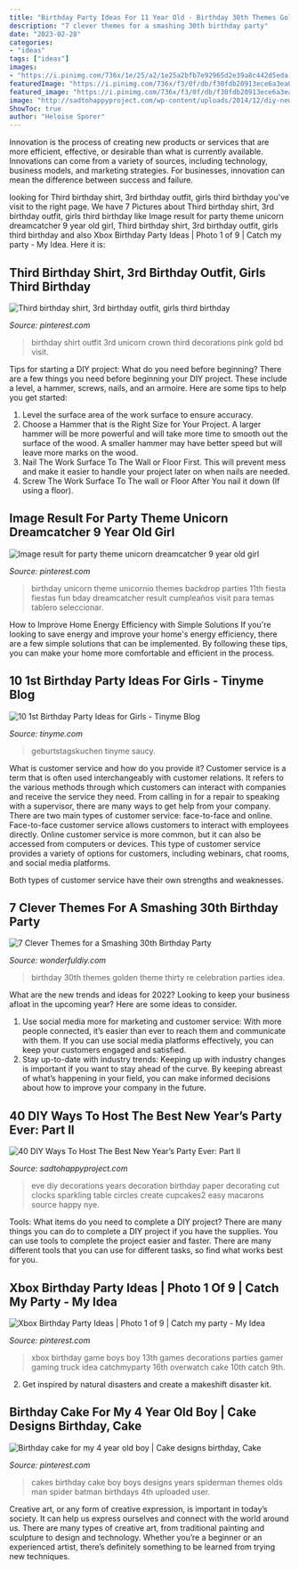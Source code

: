 ```yaml
---
title: "Birthday Party Ideas For 11 Year Old - Birthday 30th Themes Golden Theme Thirty Re Celebration Parties Idea"
description: "7 clever themes for a smashing 30th birthday party"
date: "2023-02-28"
categories:
- "ideas"
tags: ["ideas"]
images:
- "https://i.pinimg.com/736x/1e/25/a2/1e25a2bfb7e92965d2e39a8c442d5eda--spider-man-cakes--year-old-boy.jpg"
featuredImage: "https://i.pinimg.com/736x/f3/0f/db/f30fdb20913ece6a3ea03c987a01c948.jpg"
featured_image: "https://i.pinimg.com/736x/f3/0f/db/f30fdb20913ece6a3ea03c987a01c948.jpg"
image: "http://sadtohappyproject.com/wp-content/uploads/2014/12/diy-new-year-party-decorations-birthday-party-decorations-ideas212.jpg"
ShowToc: true
author: "Heloise Sporer"
---
```



Innovation is the process of creating new products or services that are more efficient, effective, or desirable than what is currently available. Innovations can come from a variety of sources, including technology, business models, and marketing strategies. For businesses, innovation can mean the difference between success and failure.

	

		
looking for Third birthday shirt, 3rd birthday outfit, girls third birthday you've visit to the right page. We have 7 Pictures about Third birthday shirt, 3rd birthday outfit, girls third birthday like Image result for party theme unicorn dreamcatcher 9 year old girl, Third birthday shirt, 3rd birthday outfit, girls third birthday and also Xbox Birthday Party Ideas | Photo 1 of 9 | Catch my party - My Idea. Here it is:
		
    
## Third Birthday Shirt, 3rd Birthday Outfit, Girls Third Birthday

<img loading=lazy src="https://i.pinimg.com/736x/bd/f3/28/bdf32879eb344f035d9b62beb067560c.jpg" onerror="this.onerror=null;this.src='https://tse1.mm.bing.net/th?id=OIP.L6sx4LBa376aYhsdr1cZZwHaJ4&amp;pid=15.1';" alt="Third birthday shirt, 3rd birthday outfit, girls third birthday">

_Source: pinterest.com_

>birthday shirt outfit 3rd unicorn crown third decorations pink gold bd visit. 

	

Tips for starting a DIY project: What do you need before beginning?
There are a few things you need before beginning your DIY project. These include a level, a hammer, screws, nails, and an armoire. Here are some tips to help you get started:
1. Level the surface area of the work surface to ensure accuracy.
2. Choose a Hammer that is the Right Size for Your Project. A larger hammer will be more powerful and will take more time to smooth out the surface of the wood. A smaller hammer may have better speed but will leave more marks on the wood.
3. Nail The Work Surface To The Wall or Floor First. This will prevent mess and make it easier to handle your project later on when nails are needed.
4. Screw The Work Surface To The wall or Floor After You nail it down (If using a floor).

    
## Image Result For Party Theme Unicorn Dreamcatcher 9 Year Old Girl

<img loading=lazy src="https://i.pinimg.com/736x/f3/0f/db/f30fdb20913ece6a3ea03c987a01c948.jpg" onerror="this.onerror=null;this.src='https://tse4.mm.bing.net/th?id=OIP.ZbQXlG96fU1WFmGX4giH5QHaLG&amp;pid=15.1';" alt="Image result for party theme unicorn dreamcatcher 9 year old girl">

_Source: pinterest.com_

>birthday unicorn theme unicornio themes backdrop parties 11th fiesta fiestas fun bday dreamcatcher result cumpleaños visit para temas tablero seleccionar. 

	

How to Improve Home Energy Efficiency with Simple Solutions
If you're looking to save energy and improve your home's energy efficiency, there are a few simple solutions that can be implemented. By following these tips, you can make your home more comfortable and efficient in the process.

    
## 10 1st Birthday Party Ideas For Girls - Tinyme Blog

<img loading=lazy src="https://www.tinyme.com/blog/wp-content/uploads/10-first-birthday-party-ideas-for-girls/10-First-Birthday-Party-Ideas-for-Girls-1.jpg" onerror="this.onerror=null;this.src='https://tse4.mm.bing.net/th?id=OIP.hMO3h5LCsxsq32oOpHAVCwHaLG&amp;pid=15.1';" alt="10 1st Birthday Party Ideas for Girls - Tinyme Blog">

_Source: tinyme.com_

>geburtstagskuchen tinyme saucy. 

	

What is customer service and how do you provide it?
Customer service is a term that is often used interchangeably with customer relations. It refers to the various methods through which customers can interact with companies and receive the service they need. From calling in for a repair to speaking with a supervisor, there are many ways to get help from your company.
There are two main types of customer service: face-to-face and online. Face-to-face customer service allows customers to interact with employees directly. Online customer service is more common, but it can also be accessed from computers or devices. This type of customer service provides a variety of options for customers, including webinars, chat rooms, and social media platforms.

Both types of customer service have their own strengths and weaknesses.

    
## 7 Clever Themes For A Smashing 30th Birthday Party

<img loading=lazy src="http://cdn.wonderfuldiy.com/wp-content/uploads/2015/12/Youre-Golden.jpg" onerror="this.onerror=null;this.src='https://tse3.mm.bing.net/th?id=OIP.dA-EKfvFo0TPf-oMPo2J9gHaJ4&amp;pid=15.1';" alt="7 Clever Themes for a Smashing 30th Birthday Party">

_Source: wonderfuldiy.com_

>birthday 30th themes golden theme thirty re celebration parties idea. 

	

What are the new trends and ideas for 2022?
Looking to keep your business afloat in the upcoming year? Here are some ideas to consider. 
1. Use social media more for marketing and customer service: With more people connected, it’s easier than ever to reach them and communicate with them. If you can use social media platforms effectively, you can keep your customers engaged and satisfied. 
2. Stay up-to-date with industry trends: Keeping up with industry changes is important if you want to stay ahead of the curve. By keeping abreast of what’s happening in your field, you can make informed decisions about how to improve your company in the future. 

    
## 40 DIY Ways To Host The Best New Year’s Party Ever: Part II

<img loading=lazy src="http://sadtohappyproject.com/wp-content/uploads/2014/12/diy-new-year-party-decorations-birthday-party-decorations-ideas212.jpg" onerror="this.onerror=null;this.src='https://tse1.mm.bing.net/th?id=OIP.-hgHZix-Z9FKG_mmxfobUQHaKg&amp;pid=15.1';" alt="40 DIY Ways To Host The Best New Year’s Party Ever: Part II">

_Source: sadtohappyproject.com_

>eve diy decorations years decoration birthday paper decorating cut clocks sparkling table circles create cupcakes2 easy macarons source happy nye. 

	

Tools: What items do you need to complete a DIY project?
There are many things you can do to complete a DIY project if you have the supplies. You can use tools to complete the project easier and faster. There are many different tools that you can use for different tasks, so find what works best for you.

    
## Xbox Birthday Party Ideas | Photo 1 Of 9 | Catch My Party - My Idea

<img loading=lazy src="https://i.pinimg.com/736x/34/3d/0c/343d0cddc7fb41329aa74a8c1b2b84b6.jpg" onerror="this.onerror=null;this.src='https://tse3.mm.bing.net/th?id=OIP.sP9p88XzjI5bDDXmXy0BGgHaJ3&amp;pid=15.1';" alt="Xbox Birthday Party Ideas | Photo 1 of 9 | Catch my party - My Idea">

_Source: pinterest.com_

>xbox birthday game boys boy 13th games decorations parties gamer gaming truck idea catchmyparty 16th overwatch cake 10th catch 9th. 

	

2. Get inspired by natural disasters and create a makeshift disaster kit.

    
## Birthday Cake For My 4 Year Old Boy | Cake Designs Birthday, Cake

<img loading=lazy src="https://i.pinimg.com/736x/1e/25/a2/1e25a2bfb7e92965d2e39a8c442d5eda--spider-man-cakes--year-old-boy.jpg" onerror="this.onerror=null;this.src='https://tse4.mm.bing.net/th?id=OIP.H49Kb9Qgayb8YFrxdiNIjAHaJ4&amp;pid=15.1';" alt="Birthday cake for my 4 year old boy | Cake designs birthday, Cake">

_Source: pinterest.com_

>cakes birthday cake boy boys designs years spiderman themes olds man spider batman birthdays 4th uploaded user. 

	

Creative art, or any form of creative expression, is important in today’s society. It can help us express ourselves and connect with the world around us. There are many types of creative art, from traditional painting and sculpture to design and technology. Whether you’re a beginner or an experienced artist, there’s definitely something to be learned from trying new techniques.

